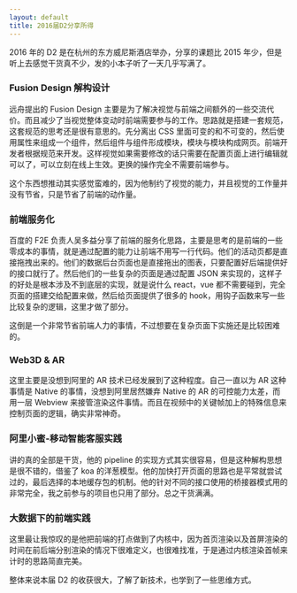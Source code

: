 ```yaml
---
layout: default
title: 2016届D2分享所得
---
```


2016 年的 D2 是在杭州的东方威尼斯酒店举办，分享的课题比 2015 年少，但是听上去感觉干货真不少，发的小本子听了一天几乎写满了。

### Fusion Design 解构设计

远舟提出的 Fusion Design 主要是为了解决视觉与前端之间额外的一些交流代价。而且减少了当视觉整体变动时前端需要参与的工作。思路就是搭建一套规范，这套规范的思考还是很有意思的。先分离出 CSS 里面可变的和不可变的，然后使用属性来组成一个组件，然后组件与组件形成模块，模块与模块构成网页。前端开发者根据规范来开发。这样视觉如果需要修改的话只需要在配置页面上进行编辑就可以了，可以立刻在线上生效。更换的操作完全不需要前端参与。

这个东西想推动其实感觉蛮难的，因为他制约了视觉的能力，并且视觉的工作量并没有节省，只是节省了前端的动作量。

### 前端服务化

百度的 F2E 负责人吴多益分享了前端的服务化思路，主要是思考的是前端的一些零成本的事情，就是通过配置的能力让前端不用写一行代码。他们的活动页都是直接拖拽出来的。他们的数据后台页面也是直接拖出的图表，只要配置好后端提供好的接口就行了。然后他们的一些复杂的页面是通过配置 JSON 来实现的，这样子的好处是根本涉及不到底层的实现，就是说什么 react，vue 都不需要碰到，完全页面的搭建交给配置来做，然后给页面提供了很多的 hook，用钩子函数来写一些比较复杂的逻辑，这里才做了部分。

这倒是一个非常节省前端人力的事情，不过想要在复杂页面下实施还是比较困难的。

### Web3D & AR

这里主要是没想到阿里的 AR 技术已经发展到了这种程度。自己一直以为 AR 这种事情是 Native 的事情，没想到阿里居然嫌弃 Native 的 AR 的可控能力太差，而用一层 Webview 来接管渲染这件事情。而且在视频中的关键帧加上的特殊信息来控制页面的逻辑，确实非常神奇。

### 阿里小蜜-移动智能客服实践

讲的真的全部是干货，他的 pipeline 的实现方式其实很容易，但是这种解构思想是很不错的，借鉴了 koa 的洋葱模型。他的加快打开页面的思路也是平常就尝试过的，最后选择的本地缓存包的机制。他的针对不同的接口使用的桥接器模式用的非常完全，我之前参与的项目也只用了部分。总之干货满满。

### 大数据下的前端实践

这里最让我惊叹的是他把前端的打点做到了内核中，因为首页渲染以及首屏渲染的时间在前后端分别渲染的情况下很难定义，也很难找准，于是通过内核渲染首帧来计时的思路简直完美。

整体来说本届 D2 的收获很大，了解了新技术，也学到了一些思维方式。
